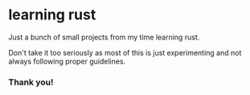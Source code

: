 # learning rust

Just a bunch of small projects from my time learning rust.

Don't take it too seriously as most of this is just experimenting and not always following proper guidelines.

### Thank you!